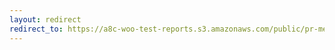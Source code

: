 ```yaml
---
layout: redirect
redirect_to: https://a8c-woo-test-reports.s3.amazonaws.com/public/pr-merge/41271/api/index.html
---
```

